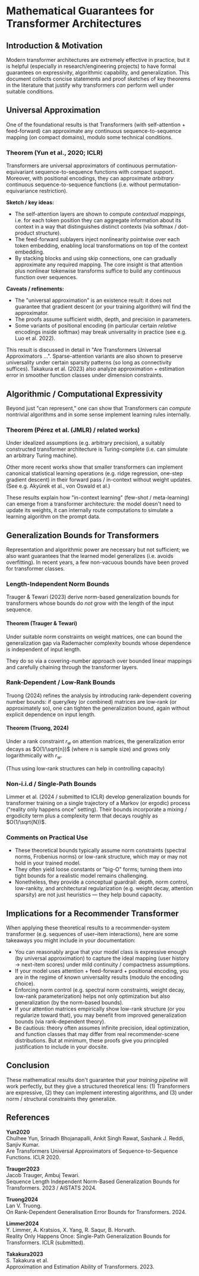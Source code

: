 # Mathematical Guarantees for Transformer Architectures

## Introduction & Motivation

Modern transformer architectures are extremely effective in practice, but it is helpful (especially in research/engineering projects) to have formal guarantees on expressivity, algorithmic capability, and generalization. This document collects concise statements and proof sketches of key theorems in the literature that justify why transformers *can* perform well under suitable conditions.

## Universal Approximation

One of the foundational results is that Transformers (with self-attention + feed-forward) can approximate any continuous sequence-to-sequence mapping (on compact domains), modulo some technical conditions.

### Theorem (Yun et al., 2020; ICLR)

Transformers are universal approximators of continuous permutation-equivariant sequence-to-sequence functions with compact support. Moreover, with positional encodings, they can approximate *arbitrary* continuous sequence-to-sequence functions (i.e. without permutation-equivariance restriction).

**Sketch / key ideas:**

- The self-attention layers are shown to compute *contextual mappings*, i.e. for each token position they can aggregate information about its context in a way that distinguishes distinct contexts (via softmax / dot-product structure).
- The feed-forward sublayers inject nonlinearity pointwise over each token embedding, enabling local transformations on top of the context embedding.
- By stacking blocks and using skip connections, one can gradually approximate any required mapping. The core insight is that attention plus nonlinear tokenwise transforms suffice to build any continuous function over sequences.

**Caveats / refinements:**

- The "universal approximation" is an existence result: it does not guarantee that gradient descent (or your training algorithm) will find the approximator.
- The proofs assume sufficient width, depth, and precision in parameters.
- Some variants of positional encoding (in particular certain *relative* encodings inside softmax) may break universality in practice (see e.g. Luo et al. 2022).

This result is discussed in detail in "Are Transformers Universal Approximators …". Sparse-attention variants are also shown to preserve universality under certain sparsity patterns (so long as connectivity suffices). Takakura et al. (2023) also analyze approximation + estimation error in smoother function classes under dimension constraints.

## Algorithmic / Computational Expressivity

Beyond just "can represent," one can show that Transformers can *compute* nontrivial algorithms and in some sense implement learning rules internally.

### Theorem (Pérez et al. (JMLR) / related works)

Under idealized assumptions (e.g. arbitrary precision), a suitably constructed transformer architecture is Turing-complete (i.e. can simulate an arbitrary Turing machine).

Other more recent works show that smaller transformers can implement canonical statistical learning operations (e.g. ridge regression, one-step gradient descent) in their forward pass / in-context without weight updates. (See e.g. Akyürek et al., von Oswald et al.)

These results explain how "in-context learning" (few-shot / meta-learning) can emerge from a transformer architecture: the model doesn't need to update its weights, it can internally route computations to simulate a learning algorithm on the prompt data.

## Generalization Bounds for Transformers

Representation and algorithmic power are necessary but not sufficient; we also want guarantees that the learned model generalizes (i.e. avoids overfitting). In recent years, a few non-vacuous bounds have been proved for transformer classes.

### Length-Independent Norm Bounds

Trauger & Tewari (2023) derive norm-based generalization bounds for transformers whose bounds do *not* grow with the length of the input sequence.

#### Theorem (Trauger & Tewari)

Under suitable norm constraints on weight matrices, one can bound the generalization gap via Rademacher complexity bounds whose dependence is independent of input length.

They do so via a covering-number approach over bounded linear mappings and carefully chaining through the transformer layers.

### Rank-Dependent / Low‐Rank Bounds

Truong (2024) refines the analysis by introducing rank-dependent covering number bounds: if query/key (or combined) matrices are low-rank (or approximately so), one can tighten the generalization bound, again without explicit dependence on input length.

#### Theorem (Truong, 2024)

Under a rank constraint $r_w$ on attention matrices, the generalization error decays as $O(1/\sqrt{n})$ (where $n$ is sample size) and grows only logarithmically with $r_w$.

(Thus using low-rank structures can help in controlling capacity)

### Non-i.i.d / Single-Path Bounds

Limmer et al. (2024 / submitted to ICLR) develop generalization bounds for transformer training on a single trajectory of a Markov (or ergodic) process ("reality only happens once" setting). Their bounds incorporate a mixing / ergodicity term plus a complexity term that decays roughly as $O(1/\sqrt{N})$.

### Comments on Practical Use

- These theoretical bounds typically assume norm constraints (spectral norms, Frobenius norms) or low-rank structure, which may or may not hold in your trained model.
- They often yield loose constants or "big-O" forms; turning them into tight bounds for a realistic model remains challenging.
- Nonetheless, they provide a conceptual guardrail: depth, norm control, low-rankity, and architectural regularization (e.g. weight decay, attention sparsity) are not just heuristics — they help bound capacity.

## Implications for a Recommender Transformer

When applying these theoretical results to a recommender-system transformer (e.g. sequences of user–item interactions), here are some takeaways you might include in your documentation:

- You can reasonably argue that your model class is expressive enough (by universal approximation) to capture the ideal mapping (user history → next-item scores) under mild continuity / compactness assumptions.
- If your model uses attention + feed-forward + positional encoding, you are in the regime of known universality results (modulo the encoding choice).
- Enforcing norm control (e.g. spectral norm constraints, weight decay, low-rank parameterization) helps not only optimization but also generalization (by the norm-based bounds).
- If your attention matrices empirically show low-rank structure (or you regularize toward that), you may benefit from improved generalization bounds (via rank-dependent theory).
- Be cautious: theory often assumes infinite precision, ideal optimization, and function classes that may differ from real recommender-scene distributions. But at minimum, these proofs give you principled justification to include in your docsite.

## Conclusion

These mathematical results don't guarantee that *your training pipeline* will work perfectly, but they give a structured theoretical lens:
(1) Transformers are expressive, (2) they can implement interesting algorithms, and (3) under norm / structural constraints they generalize.

## References

**Yun2020**  
Chulhee Yun, Srinadh Bhojanapalli, Ankit Singh Rawat, Sashank J. Reddi, Sanjiv Kumar.  
Are Transformers Universal Approximators of Sequence-to-Sequence Functions. ICLR 2020.

**Trauger2023**  
Jacob Trauger, Ambuj Tewari.  
Sequence Length Independent Norm-Based Generalization Bounds for Transformers. 2023 / AISTATS 2024.

**Truong2024**  
Lan V. Truong.  
On Rank-Dependent Generalisation Error Bounds for Transformers. 2024.

**Limmer2024**  
Y. Limmer, A. Kratsios, X. Yang, R. Saqur, B. Horvath.  
Reality Only Happens Once: Single-Path Generalization Bounds for Transformers. ICLR (submitted).

**Takakura2023**  
S. Takakura et al.  
Approximation and Estimation Ability of Transformers. 2023.
